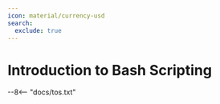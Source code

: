 ```yaml
---
icon: material/currency-usd
search:
  exclude: true
---
```


# Introduction to Bash Scripting

--8<-- "docs/tos.txt"

